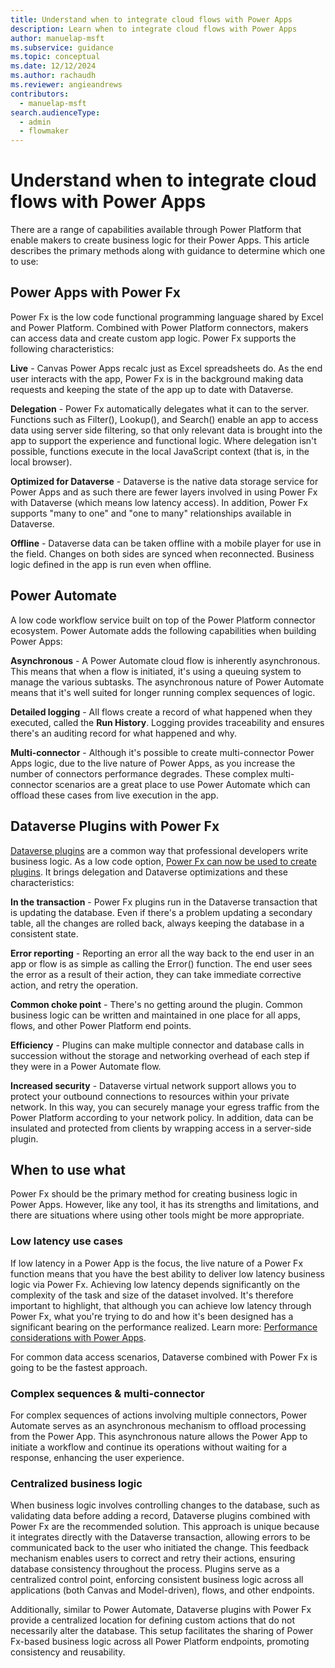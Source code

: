 ```yaml
---
title: Understand when to integrate cloud flows with Power Apps
description: Learn when to integrate cloud flows with Power Apps
author: manuelap-msft
ms.subservice: guidance
ms.topic: conceptual
ms.date: 12/12/2024
ms.author: rachaudh
ms.reviewer: angieandrews
contributors: 
  - manuelap-msft
search.audienceType: 
  - admin
  - flowmaker
---
```


# Understand when to integrate cloud flows with Power Apps

There are a range of capabilities available through Power Platform that enable makers to create business logic for their Power Apps. This article describes the primary methods along with guidance to determine which one to use: 

## Power Apps with Power Fx

Power Fx is the low code functional programming language shared by Excel and Power Platform. Combined with Power Platform connectors, makers can access data and create custom app logic. Power Fx supports the following characteristics:  

**Live** - Canvas Power Apps recalc just as Excel spreadsheets do. As the end user interacts with the app, Power Fx is in the background making data requests and keeping the state of the app up to date with Dataverse.   

**Delegation** - Power Fx automatically delegates what it can to the server. Functions such as Filter(), Lookup(), and Search() enable an app to access data using server side filtering, so that only relevant data is brought into the app to support the experience and functional logic. Where delegation isn't possible, functions execute in the local JavaScript context (that is, in the local browser). 

**Optimized for Dataverse** - Dataverse is the native data storage service for Power Apps and as such there are fewer layers involved in using Power Fx with Dataverse (which means low latency access). In addition, Power Fx supports "many to one" and "one to many" relationships available in Dataverse. 

**Offline** - Dataverse data can be taken offline with a mobile player for use in the field. Changes on both sides are synced when reconnected. Business logic defined in the app is run even when offline. 

## Power Automate

A low code workflow service built on top of the Power Platform connector ecosystem. Power Automate adds the following capabilities when building Power Apps: 

**Asynchronous** - A Power Automate cloud flow is inherently asynchronous.  This means that when a flow is initiated, it's using a queuing system to manage the various subtasks. The asynchronous nature of Power Automate means that it's well suited for longer running complex sequences of logic. 

**Detailed logging** - All flows create a record of what happened when they executed, called the **Run History**. Logging provides traceability and ensures there's an auditing record for what happened and why. 

**Multi-connector** - Although it's possible to create multi-connector Power Apps logic, due to the live nature of Power Apps, as you increase the number of connectors performance degrades. These complex multi-connector scenarios are a great place to use Power Automate which can offload these cases from live execution in the app.  

## Dataverse Plugins with Power Fx

[Dataverse plugins](/power-apps/developer/data-platform/plug-ins) are a common way that professional developers write business logic. As a low code option, [Power Fx can now be used to create plugins](/power-apps/maker/data-platform/low-code-plug-ins-powerfx). It brings delegation and Dataverse optimizations and these characteristics: 

**In the transaction** - Power Fx plugins run in the Dataverse transaction that is updating the database. Even if there's a problem updating a secondary table, all the changes are rolled back, always keeping the database in a consistent state.  

**Error reporting** - Reporting an error all the way back to the end user in an app or flow is as simple as calling the Error() function. The end user sees the error as a result of their action, they can take immediate corrective action, and retry the operation. 

**Common choke point** - There's no getting around the plugin. Common business logic can be written and maintained in one place for all apps, flows, and other Power Platform end points. 

**Efficiency** - Plugins can make multiple connector and database calls in succession without the storage and networking overhead of each step if they were in a Power Automate flow. 

**Increased security** - Dataverse virtual network support allows you to protect your outbound connections to resources within your private network. In this way, you can securely manage your egress traffic from the Power Platform according to your network policy. In addition, data can be insulated and protected from clients by wrapping access in a server-side plugin. 

## When to use what

Power Fx should be the primary method for creating business logic in Power Apps. However, like any tool, it has its strengths and limitations, and there are situations where using other tools might be more appropriate.

### Low latency use cases

If low latency in a Power App is the focus, the live nature of a Power Fx function means that you have the best ability to deliver low latency business logic via Power Fx. Achieving low latency depends significantly on the complexity of the task and size of the dataset involved. It's therefore important to highlight, that although you can achieve low latency through Power Fx, what you're trying to do and how it's been designed has a significant bearing on the performance realized. Learn more: [Performance considerations with Power Apps](https://www.microsoft.com/power-platform/blog/power-apps/performance-considerations-with-powerapps/). 

For common data access scenarios, Dataverse combined with Power Fx is going to be the fastest approach. 

### Complex sequences & multi-connector

For complex sequences of actions involving multiple connectors, Power Automate serves as an asynchronous mechanism to offload processing from the Power App. This asynchronous nature allows the Power App to initiate a workflow and continue its operations without waiting for a response, enhancing the user experience.

### Centralized business logic

When business logic involves controlling changes to the database, such as validating data before adding a record, Dataverse plugins combined with Power Fx are the recommended solution. This approach is unique because it integrates directly with the Dataverse transaction, allowing errors to be communicated back to the user who initiated the change. This feedback mechanism enables users to correct and retry their actions, ensuring database consistency throughout the process. Plugins serve as a centralized control point, enforcing consistent business logic across all applications (both Canvas and Model-driven), flows, and other endpoints.

Additionally, similar to Power Automate, Dataverse plugins with Power Fx provide a centralized location for defining custom actions that do not necessarily alter the database. This setup facilitates the sharing of Power Fx-based business logic across all Power Platform endpoints, promoting consistency and reusability.
